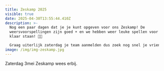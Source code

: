 ```yaml
---
title: Zeskamp 2025
visible: true
date: 2025-04-30T13:55:44.410Z
description: >-
  Nog een paar dagen dat je je kunt opgeven voor ons Zeskamp! De
  weersvoorspellingen zijn goed ☀️ en we hebben weer leuke spellen voor jullie
  klaar staan! 💪🏼

  Graag uiterlijk zaterdag je team aanmelden dus zoek nog snel je vrienden bij elkaar! 🕺 
image: /img/img-zeskamp.jpg
---
```

Zaterdag  3mei Zeskamp wees erbij.